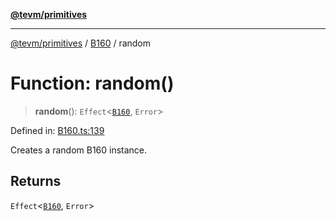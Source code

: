 [**@tevm/primitives**](../../../README.md)

***

[@tevm/primitives](../../../globals.md) / [B160](../README.md) / random

# Function: random()

> **random**(): `Effect`\<[`B160`](../type-aliases/B160.md), `Error`\>

Defined in: [B160.ts:139](https://github.com/evmts/tevm-monorepo/blob/main/packages/primitives/src/B160.ts#L139)

Creates a random B160 instance.

## Returns

`Effect`\<[`B160`](../type-aliases/B160.md), `Error`\>
